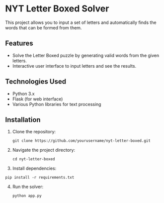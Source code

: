 # NYT Letter Boxed Solver

This project allows you to input a set of letters and automatically finds the words that can be formed from them.

## Features

- Solve the Letter Boxed puzzle by generating valid words from the given letters.
- Interactive user interface to input letters and see the results.

## Technologies Used

- Python 3.x
- Flask (for web interface)
- Various Python libraries for text processing

## Installation

1. Clone the repository:

   ```
   git clone https://github.com/yourusername/nyt-letter-boxed.git
   ```
2. Navigate the project directory:
   ```
   cd nyt-letter-boxed
   ```
3. Install dependencies:
  ```
  pip install -r requirements.txt
  ```
4. Run the solver:
   ```
   python app.py
   ```
